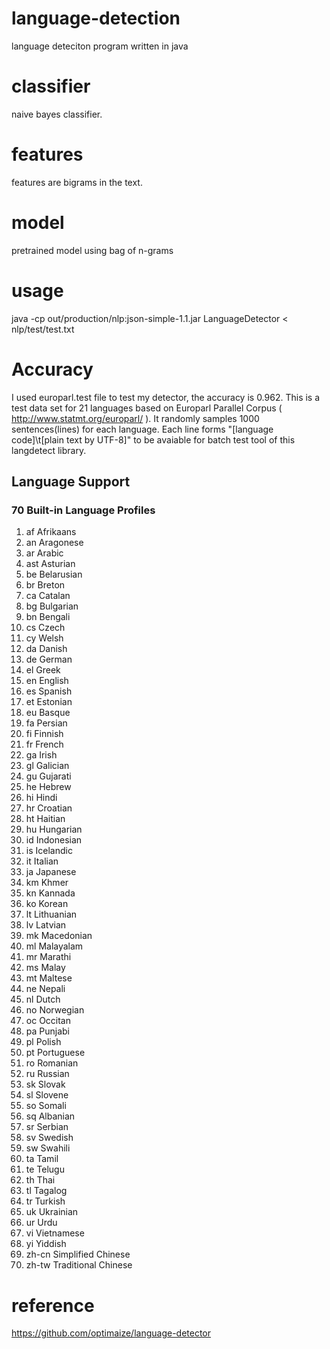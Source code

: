 # language-detection
language deteciton program written in java
# classifier
naive bayes classifier.
# features
features are bigrams in the text.
# model
pretrained model using bag of n-grams
# usage
java -cp out/production/nlp:json-simple-1.1.jar LanguageDetector < nlp/test/test.txt
# Accuracy
I used europarl.test file to test my detector, the accuracy is 0.962.
This is a test data set for 21 languages based on Europarl Parallel Corpus ( http://www.statmt.org/europarl/ ).
It randomly samples 1000 sentences(lines) for each language.
Each line forms "[language code]\t[plain text by UTF-8]" to be avaiable for batch test tool of this langdetect library.

## Language Support

### 70 Built-in Language Profiles

1. af Afrikaans
1. an Aragonese
1. ar Arabic
1. ast Asturian
1. be Belarusian
1. br Breton
1. ca Catalan
1. bg Bulgarian
1. bn Bengali
1. cs Czech
1. cy Welsh
1. da Danish
1. de German
1. el Greek
1. en English
1. es Spanish
1. et Estonian
1. eu Basque
1. fa Persian
1. fi Finnish
1. fr French
1. ga Irish
1. gl Galician
1. gu Gujarati
1. he Hebrew
1. hi Hindi
1. hr Croatian
1. ht Haitian
1. hu Hungarian
1. id Indonesian
1. is Icelandic
1. it Italian
1. ja Japanese
1. km Khmer
1. kn Kannada
1. ko Korean
1. lt Lithuanian
1. lv Latvian
1. mk Macedonian
1. ml Malayalam
1. mr Marathi
1. ms Malay
1. mt Maltese
1. ne Nepali
1. nl Dutch
1. no Norwegian
1. oc Occitan
1. pa Punjabi
1. pl Polish
1. pt Portuguese
1. ro Romanian
1. ru Russian
1. sk Slovak
1. sl Slovene
1. so Somali
1. sq Albanian
1. sr Serbian
1. sv Swedish
1. sw Swahili
1. ta Tamil
1. te Telugu
1. th Thai
1. tl Tagalog
1. tr Turkish
1. uk Ukrainian
1. ur Urdu
1. vi Vietnamese
1. yi Yiddish
1. zh-cn Simplified Chinese
1. zh-tw Traditional Chinese

# reference
https://github.com/optimaize/language-detector
